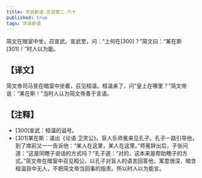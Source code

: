 ```yaml
---
title: 世说新语-言语第二-六十
published: true
tags: 世说新语
---
```


简文在暗室中坐，召宣武。宣武至，问：“上何在[300]？”简文曰：“某在斯[301]！”时人以为能。

## 【译文】

简文帝司马昱在暗室中坐着，召见桓温。桓温来了，问“皇上在哪里？”简文帝说：“某在斯！”当时人认为简文帝善于言语。

## 【注释】

- [300]宣武：桓温的谥号。
- [301]某在斯：语出《论语·卫灵公》。盲人乐师冕来见孔子。孔子一路引导他，到了席前又一一告诉他：“某人在这里，某人在这里。”师冕辞出后，子张问道：“这是同瞎子说话的方式吗？”孔子道：“对的，这本来是帮助瞎子的方式。”简文帝在暗室中召见桓公，以孔子对盲人的语言回答他，寓意很深，暗含桓温目中无人，不把简文帝当回事的指责。所以时人以为能言。
